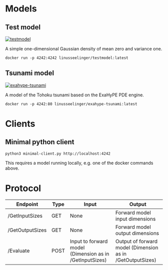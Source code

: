 # Models

## Test model
[![testmodel](https://github.com/UQ-Containers/testing/actions/workflows/push_testmodel.yml/badge.svg)](https://github.com/UQ-Containers/testing/actions/workflows/push_testmodel.yml)

A simple one-dimensional Gaussian density of mean zero and variance one.

```
docker run -p 4242:4242 linusseelinger/testmodel:latest
```
## Tsunami model

[![exahype-tsunami](https://github.com/UQ-Containers/testing/actions/workflows/push_exahype-tsunami.yml/badge.svg)](https://github.com/UQ-Containers/testing/actions/workflows/push_exahype-tsunami.yml)

A model of the Tohoku tsunami based on the ExaHyPE PDE engine.
```
docker run -p 4242:80 linusseelinger/exahype-tsunami:latest
```

# Clients

## Minimal python client

```
python3 minimal-client.py http://localhost:4242
```

This requires a model running locally, e.g. one of the docker commands above.

# Protocol

Endpoint         | Type | Input   | Output
-----------------|------|---------|--------
/GetInputSizes   | GET  | None    | Forward model input dimensions
/GetOutputSizes  | GET  | None    | Forward model output dimensions
/Evaluate        | POST | Input to forward model (Dimension as in /GetInputSizes) | Output of forward model (Dimension as in /GetOutputSizes)

